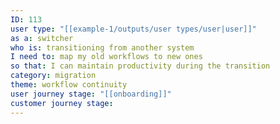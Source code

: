```yaml
---
ID: 113
user type: "[[example-1/outputs/user types/user|user]]"
as a: switcher
who is: transitioning from another system
I need to: map my old workflows to new ones
so that: I can maintain productivity during the transition
category: migration
theme: workflow continuity
user journey stage: "[[onboarding]]"
customer journey stage:
---
```

